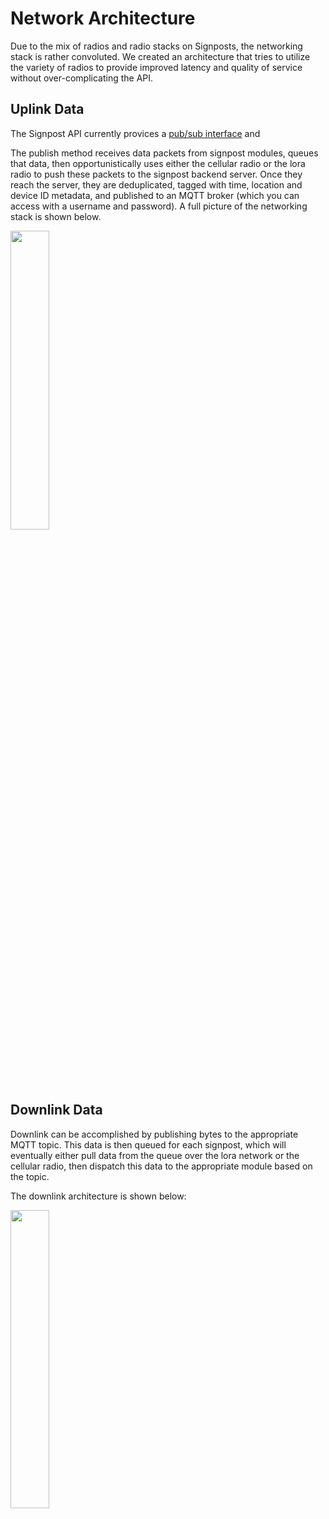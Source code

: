 Network Architecture
====================

Due to the mix of radios and radio stacks on Signposts, the networking stack
is rather convoluted. We created an architecture that tries to utilize
the variety of radios to provide improved latency and quality of service
without over-complicating the API.

## Uplink Data

The Signpost API currently provices a [pub/sub interface](https://github.com/lab11/signpost-software/blob/master/docs/ApiGuide.md#networking)
and 

The publish method receives data packets from signpost modules, queues that
data, then opportunistically uses either the cellular radio or
the lora radio to push these packets to the signpost backend server. Once
they reach the server, they are deduplicated, tagged with time, location
and device ID metadata, and published to an MQTT broker (which you can access
with a username and password). A full picture of the networking
stack is shown below.

<img src="https://raw.githubusercontent.com/lab11/signpost-software/master/docs/img/uplink_network_arch.jpg" width="35%" />

## Downlink Data

Downlink can be accomplished by publishing bytes to the appropriate MQTT
topic. This data is then queued for each signpost, which will eventually
either pull data from the queue over the lora network or the cellular
radio, then dispatch this data to the appropriate module based on the
topic.

The downlink architecture is shown below:

<img src="https://raw.githubusercontent.com/lab11/signpost-software/master/docs/img/downlink_network_arch.jpg" width="35%" />


